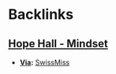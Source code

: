 
# Backlinks
## [Hope Hall - Mindset](<Hope Hall - Mindset.md>)
- **[Via](<Via.md>):** [SwissMiss](<SwissMiss.md>)

